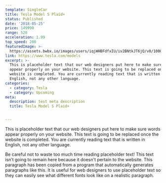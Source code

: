 ```yaml
---
template: SingleCar
title: Tesla Model S Plaid+
status: Published
date: '2018-05-25'
price: 149990
range: 520
acceleration: 1.99
top_speed: 200
featuredImage: >-
  https://assets.bwbx.io/images/users/iqjWHBFdfxIU/iv2BNtkJT6jQ/v0/1000x-1.jpg
link: https://www.tesla.com/models
excerpt: >-
  This is placeholder text that our web designers put here to make sure words
  appear properly on your website. This text is going to be replaced once the
  website is completed. You are currently reading text that is written in
  English, not any other language.
categories:
  - category: Tesla
  - category: Upcoming
meta:
  description: test meta description
  title: Tesla Model S Plaid+


---
```


This is placeholder text that our web designers put here to make sure words appear properly on your website. This text is going to be replaced once the website is completed. You are currently reading text that is written in English, not any other language.

Be careful not to waste too much time reading placeholder text! This text isn’t going to remain here because it doesn't pertain to the website. This paragraph has been copied from a program that automatically generates paragraphs like this. It is useful for web designers to use placeholder text so they can easily see what different fonts look like on a realistic paragraph.
